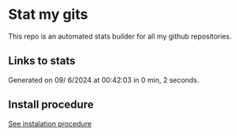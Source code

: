 # Stat my gits

This repo is an automated stats builder for all my github repositories.

## Links to stats


Generated on 09/ 6/2024 at 00:42:03 in 0 min, 2 seconds.

## Install procedure

[See instalation procedure](./src/install.md)
